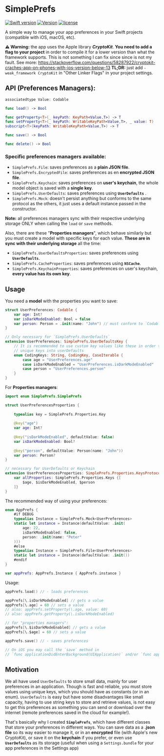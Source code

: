 # SimplePrefs

[![Swift version](https://img.shields.io/badge/Swift-5-orange.svg)](https://swift.org/download)
[![Version](https://img.shields.io/badge/version-2.5-green.svg)](https://github.com/illescasDaniel/SimplePrefs/releases)
[![license](https://img.shields.io/github/license/mashape/apistatus.svg)](https://github.com/illescasDaniel/SimplePrefs/blob/master/LICENSE)

A simple way to manage your app preferences in your Swift projects (compatible with iOS, macOS, etc).

**⚠️ Warning:** the app uses the Apple library ***CryptoKit***. **You need to add a flag to your project** in order to compile it for a lower version than what the framework supports.
This is not something I can fix since since is not my fault. See more: https://stackoverflow.com/questions/58287922/cryptokit-craches-app-on-phones-with-ios-version-below-13
**TL;DR:** just add `-weak_framework CryptoKit` in "Other Linker Flags" in your project settings. 

## API (Preferences Managers):
```swift
associatedtype Value: Codable

func load() -> Bool

func getProperty<T>(_ keyPath: KeyPath<Value,T>) -> T
func setProperty<T>(_ keyPath: WritableKeyPath<Value,T>, _ value: T)
subscript<T>(keyPath: WritableKeyPath<Value,T>) -> T

func save() -> Bool

func delete() -> Bool
```

### Specific **preferences managers** available:
- `SimplePrefs.File`: saves preferences as a **plain JSON file**.
- `SimplePrefs.EncryptedFile`: saves preferences as en **encrypted JSON file**.
- `SimplePrefs.Keychain`: saves preferences on **user's keychain**, the whole model object is saved with a **single key**.
- `SimplePrefs.UserDefaults`: saves preferences using **`UserDefaults`**  .
- `SimplePrefs.Mock`: doesn't persist anything but conforms to the same protocol as the others, it just uses a default instance passed in the constructor.

**Note:** all preferences managers sync with their respective underlying storage ONLY when calling the `load` or `save` methods.

Also, there are these "**Properties managers**", which behave similarly but you must create a model with specific keys for each value. 
**These are in sync with their underlying storage** all the time:
- `SimplePrefs.UserDefaultsProperties`: saves preferences using **`UserDefaults`**.
- `SimplePrefs.CacheProperties`: saves preferences using **`NSCache`**.
- `SimplePrefs.KeychainProperties`: saves preferences on user's keychain, **every value has its own key**.

## Usage

You need a **model** with the properties you want to save:
```swift
struct UserPreferences: Codable {
    var age: Int?
    var isDarkModeEnabled: Bool = false
    var person: Person = .init(name: "John") // must conform to `Codable`
}

// Only necessary for `SimplePrefs.UserDefaults`
extension UserPreferences: SimplePrefs.UserDefaultsKey {
    // It is recommended to use custom key values like these in order to save
    // unique keys into userDefaults
    enum CodingKeys: String, CodingKey, CaseIterable {
        case age = "UserPreferences.age"
        case isDarkModeEnabled = "UserPreferences.isDarkModeEnabled"
        case person = "UserPreferences.person"
    }
}
```
For **Properties managers**:
```swift
import enum SimplePrefs.SimplePrefs

struct UserPreferencesProperties {
    
    typealias key = SimplePrefs.Properties.Key
    
    @key("age")
    var age: Int?
    
    @key("isDarkModeEnabled", defaultValue: false)
    var isDarkModeEnabled: Bool?
    
    @key("person", defaultValue: Person(name: "John"))
    var person: Person?
}

// necessary for UserDefaults or Keychain
extension UserPreferencesProperties: SimplePrefs.Properties.KeysProtocol {
    var allProperties: SimplePrefs.Properties.Keys {[
        $age, $isDarkModeEnabled, $person
    ]}
}

```

The recommended way of using your preferences:
```swift
enum AppPrefs {
    #if DEBUG
    typealias Instance = SimplePrefs.Mock<UserPreferences>
    static let instance = Instance(defaultValue: .init(
        age: 22,
        isDarkModeEnabled: false,
        person: .init(name: "Peter"
    )))
    #else
    typealias Instance = SimplePrefs.File<UserPreferences>
    static let instance = Instance(defaultValue: .init())
    #endif
}

var appPrefs: AppPrefs.Instance { AppPrefs.instance }
```

Usage:
```swift
appPrefs.load() // - loads preferences

appPrefs[\.isDarkModeEnabled] // gets a value
appPrefs[\.age] = 60 // sets a value
// also: appPrefs.setProperty(\.age, value: 60)
// also: appPrefs.getProperty(\.isDarkModeEnabled)

// for "properties managers":
appPrefs[\.$isDarkModeEnabled] // gets a value
appPrefs[\.$age] = 60 // sets a value

appPrefs.save() // - saves preferences

// On iOS you may call the `save` method in
// `func applicationDidEnterBackground(UIApplication)` and/or `func applicationWillTerminate(UIApplication)`.
```

## Motivation

We all have used `UserDefaults` to store small data, mainly for user preferences in an application. Though is fast and reliable, you must store values using unique keys, which you should have as constants (or in an enum).
`UserDefaults` is easy but have some disadvantages like small capacity, having to use string keys to store and retrieve values, is not easy to get this preferences as something you can send or download over the internet (remote preferences saved in the cloud for example!).

That's basically why I created **`SimplePrefs`**, which have different classes that store your preferences in different ways.
You can save data as a **.json file** so its way easier to manage it, or in an **encrypted** file (with Apple's new CryptoKit), or save it on the **keychain** if you prefer, or even use **`UserDefaults`** as its storage (useful when using a `Settings.bundle` for your app preferences in the Settings app)
